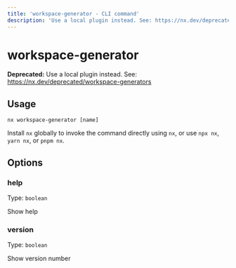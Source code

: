 ```yaml
---
title: 'workspace-generator - CLI command'
description: 'Use a local plugin instead. See: https://nx.dev/deprecated/workspace-generators'
---
```


# workspace-generator

**Deprecated:** Use a local plugin instead. See: https://nx.dev/deprecated/workspace-generators

## Usage

```shell
nx workspace-generator [name]
```

Install `nx` globally to invoke the command directly using `nx`, or use `npx nx`, `yarn nx`, or `pnpm nx`.

## Options

### help

Type: `boolean`

Show help

### version

Type: `boolean`

Show version number
